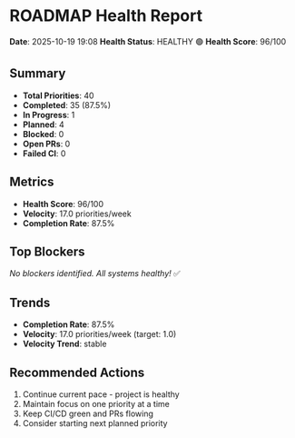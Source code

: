 # ROADMAP Health Report

**Date**: 2025-10-19 19:08
**Health Status**: HEALTHY 🟢
**Health Score**: 96/100

## Summary

- **Total Priorities**: 40
- **Completed**: 35 (87.5%)
- **In Progress**: 1
- **Planned**: 4
- **Blocked**: 0
- **Open PRs**: 0
- **Failed CI**: 0

## Metrics

- **Health Score**: 96/100
- **Velocity**: 17.0 priorities/week
- **Completion Rate**: 87.5%

## Top Blockers

_No blockers identified. All systems healthy!_ ✅

## Trends

- **Completion Rate**: 87.5%
- **Velocity**: 17.0 priorities/week (target: 1.0)
- **Velocity Trend**: stable

## Recommended Actions

1. Continue current pace - project is healthy
2. Maintain focus on one priority at a time
3. Keep CI/CD green and PRs flowing
4. Consider starting next planned priority
